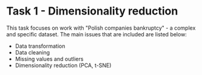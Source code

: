 # Task 1 - Dimensionality reduction

This task focuses on work with "Polish companies bankruptcy" - a complex and specific dataset. The main issues that are included are listed below:
* Data transformation
* Data cleaning
* Missing values and outliers
* Dimensionality reduction (PCA, t-SNE)
 
